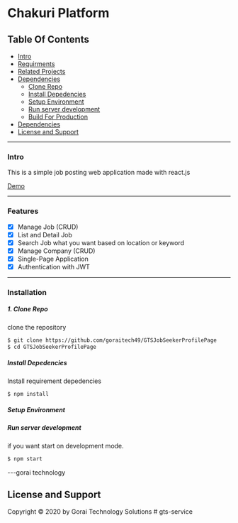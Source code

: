 # Chakuri Platform



## Table Of Contents

- [Intro](#Intro)
- [Requirments](#Requirments)
- [Related Projects](#Related-Projects)
- [Dependencies](#Dependencies)
  - [Clone Repo](#Clone-Repo)
  - [Install Depedencies](#Install-Depedencies)
  - [Setup Environment](#Setup-Environment)
  - [Run server development](#Run-server-development)
  - [Build For Production](#Build-For-Production)
- [Dependencies](#Dependencies)
- [License and Support](#License-and-support)

---

### Intro

This is a simple job posting web application made with react.js

[Demo]()

---

### Features

- [x] Manage Job (CRUD)
- [x] List and Detail Job
- [x] Search Job what you want based on location or keyword
- [x] Manage Company (CRUD)
- [x] Single-Page Application
- [x] Authentication with JWT

---



### Installation

##### 1. Clone Repo

clone the repository

```sh
$ git clone https://github.com/goraitech49/GTSJobSeekerProfilePage
$ cd GTSJobSeekerProfilePage
```

##### Install Depedencies

Install requirement depedencies

```sh
$ npm install
```

##### Setup Environment


##### Run server development

if you want start on development mode.

```sh
$ npm start
```

<!-- ##### Build For Production

build for production ready, and host ready

```sh
$ npm run build
``` -->
---gorai technology


## License and Support

Copyright © 2020 by Gorai Technology Solutions 
#   g t s - s e r v i c e  
 